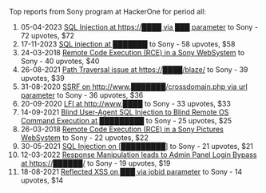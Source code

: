 Top reports from Sony program at HackerOne for period all:

1. 05-04-2023 [SQL Injection at https://████ via ███ parameter](https://hackerone.com/reports/1935151) to Sony - 72 upvotes, $72
2. 17-11-2023 [SQL injection at ███████](https://hackerone.com/reports/2256032) to Sony - 58 upvotes, $58
3. 24-03-2018 [Remote Code Execution (RCE) in a Sony WebSystem](https://hackerone.com/reports/329572) to Sony - 40 upvotes, $40
4. 26-08-2021 [Path Traversal issue at https://████/blaze/](https://hackerone.com/reports/1320084) to Sony - 39 upvotes, $39
5. 31-08-2020 [SSRF on http://www.███████/crossdomain.php via url parameter](https://hackerone.com/reports/971590) to Sony - 36 upvotes, $36
6. 20-09-2020 [LFI at http://www.████](https://hackerone.com/reports/986380) to Sony - 33 upvotes, $33
7. 14-09-2021 [Blind User-Agent SQL Injection to Blind Remote OS Command Execution at █████████](https://hackerone.com/reports/1339430) to Sony - 25 upvotes, $25
8. 26-03-2018 [Remote Code Execution (RCE) in a Sony Pictures WebSystem](https://hackerone.com/reports/330028) to Sony - 22 upvotes, $22
9. 30-05-2021 [SQL Injection on [█████████]](https://hackerone.com/reports/1213207) to Sony - 21 upvotes, $21
10. 12-03-2022 [Response Manipulation leads to Admin Panel Login Bypass at https://██████/](https://hackerone.com/reports/1508661) to Sony - 19 upvotes, $19
11. 18-08-2021 [Reflected XSS on ███ via jobid parameter](https://hackerone.com/reports/1309949) to Sony - 14 upvotes, $14
